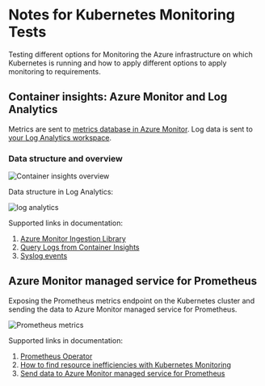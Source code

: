 # Notes for Kubernetes Monitoring Tests

Testing different options for Monitoring the Azure infrastructure on which Kubernetes is running and how to apply different options to apply monitoring to requirements.

## Container insights: Azure Monitor and Log Analytics

Metrics are sent to [metrics database in Azure Monitor](https://learn.microsoft.com/en-us/azure/azure-monitor/essentials/data-platform-metrics). Log data is sent to [your Log Analytics workspace](https://learn.microsoft.com/en-us/azure/azure-monitor/logs/log-analytics-workspace-overview).

### Data structure and overview

![Container insights overview](https://learn.microsoft.com/en-us/azure/azure-monitor/containers/media/container-insights-overview/azmon-containers-architecture-01.png#lightbox)

Data structure in Log Analytics:

![log analytics](https://learn.microsoft.com/en-us/azure/azure-monitor/logs/media/data-platform-logs/logs-structure.png#lightbox)

Supported links in documentation:

1. [Azure Monitor Ingestion Library](https://devblogs.microsoft.com/azure-sdk/out-with-the-rest-azure-monitor-ingestion-libraries-appear/)
2. [Query Logs from Container Insights](https://learn.microsoft.com/en-us/azure/azure-monitor/containers/container-insights-log-query)
3. [Syslog events](https://learn.microsoft.com/en-us/azure/azure-monitor/reference/tables/syslog)

## Azure Monitor managed service for Prometheus

Exposing the Prometheus metrics endpoint on the Kubernetes cluster and sending the data to Azure Monitor managed service for Prometheus.

![Prometheus metrics](https://learn.microsoft.com/en-us/azure/azure-monitor/containers/media/container-insights-prometheus/monitoring-kubernetes-architecture.png#lightbox)

Supported links in documentation:

1. [Prometheus Operator](https://prometheus-operator.dev/docs/user-guides/getting-started/)
2. [How to find resource inefficiencies with Kubernetes Monitoring](https://grafana.com/blog/2023/03/03/how-to-optimize-resource-utilization-with-kubernetes-monitoring-for-grafana-cloud/?utm_source=grafana_news&utm_medium=rss)
3. [Send data to Azure Monitor managed service for Prometheus](https://learn.microsoft.com/en-us/azure/azure-monitor/containers/container-insights-prometheus?tabs=cluster-wide#send-data-to-azure-monitor-managed-service-for-prometheus)
